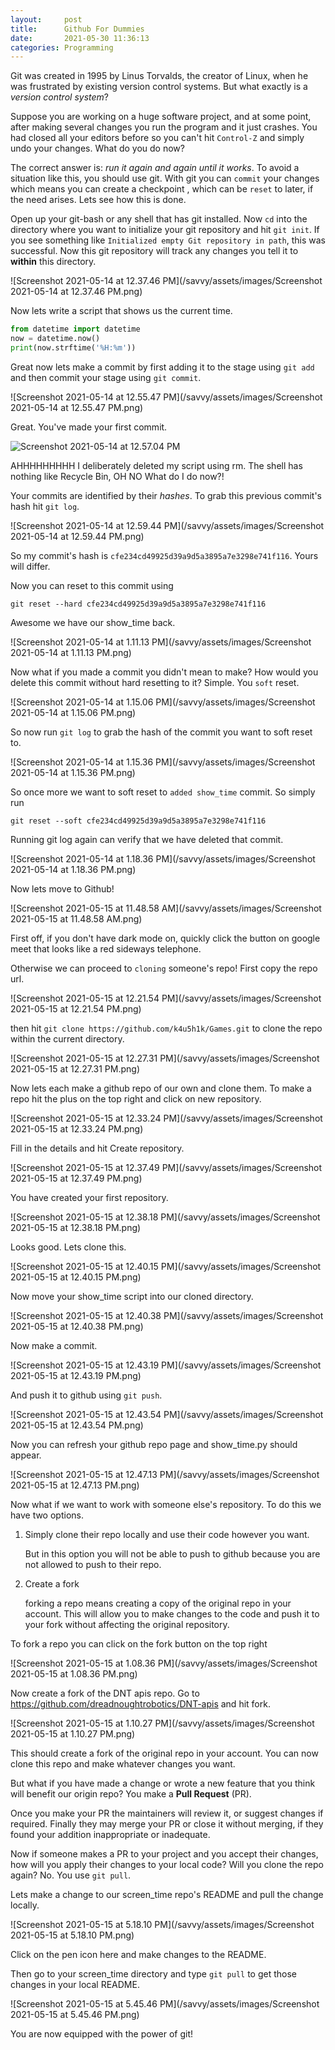 ```yaml
---
layout:     post
title:      Github For Dummies
date:       2021-05-30 11:36:13
categories: Programming
---
```

Git was created in 1995 by Linus Torvalds, the creator of Linux, when he was frustrated by existing version control systems. But what exactly is a _version control system_?

Suppose you are working on a huge software project, and at some point, after making several changes you run the program and it just crashes. You had closed all your editors before so you can't hit `Control-Z` and simply undo your changes. What do you do now?

The correct answer is: _run it again and again until it works_. To avoid a situation like this, you should use git. With git you can `commit` your changes which means you can create a checkpoint  , which can be `reset` to later, if the need arises. Lets see how this is done.

Open up your git-bash or any shell that has git installed. Now `cd` into the directory where you want to initialize your git repository and hit `git init`. If you see something like `Initialized empty Git repository in path`, this was successful. Now this git repository will track any changes you tell it to **within** this directory.

![Screenshot 2021-05-14 at 12.37.46 PM](/savvy/assets/images/Screenshot 2021-05-14 at 12.37.46 PM.png)

Now lets write a script that shows us the current time.

```python
from datetime import datetime
now = datetime.now()
print(now.strftime('%H:%m'))
```

Great now lets make a commit by first adding it to the stage using `git add` and then commit your stage using `git commit`.

![Screenshot 2021-05-14 at 12.55.47 PM](/savvy/assets/images/Screenshot 2021-05-14 at 12.55.47 PM.png)

Great. You've made your first commit. 

![Screenshot 2021-05-14 at 12.57.04 PM](/savvy/assets/images/Screenshot%202021-05-14%20at%2012.57.04%20PM.png)

AHHHHHHHHH I deliberately deleted my script using rm. The shell has nothing like Recycle Bin, OH NO What do I do now?!

Your commits are identified by their _hashes_. To grab this previous commit's hash hit `git log`.

![Screenshot 2021-05-14 at 12.59.44 PM](/savvy/assets/images/Screenshot 2021-05-14 at 12.59.44 PM.png)

So my commit's hash is  `cfe234cd49925d39a9d5a3895a7e3298e741f116`. Yours will differ.

Now you can reset to this commit using 

`git reset --hard cfe234cd49925d39a9d5a3895a7e3298e741f116`

Awesome we have our show_time back.

![Screenshot 2021-05-14 at 1.11.13 PM](/savvy/assets/images/Screenshot 2021-05-14 at 1.11.13 PM.png)

Now what if you made a commit you didn't mean to make? How would you delete this commit without hard resetting to it? Simple. You `soft` reset.

![Screenshot 2021-05-14 at 1.15.06 PM](/savvy/assets/images/Screenshot 2021-05-14 at 1.15.06 PM.png)

So now run `git log` to grab the hash of the commit you want to soft reset to. 

![Screenshot 2021-05-14 at 1.15.36 PM](/savvy/assets/images/Screenshot 2021-05-14 at 1.15.36 PM.png)

So once more we want to soft reset to `added show_time` commit. So simply run

`git reset --soft cfe234cd49925d39a9d5a3895a7e3298e741f116`

Running git log again can verify that we have deleted that commit.

![Screenshot 2021-05-14 at 1.18.36 PM](/savvy/assets/images/Screenshot 2021-05-14 at 1.18.36 PM.png)

Now lets move to Github!

![Screenshot 2021-05-15 at 11.48.58 AM](/savvy/assets/images/Screenshot 2021-05-15 at 11.48.58 AM.png)

First off, if you don't have dark mode on, quickly click the button on google meet that looks like a red sideways telephone.

Otherwise we can proceed to `cloning` someone's repo! First copy the repo url.

![Screenshot 2021-05-15 at 12.21.54 PM](/savvy/assets/images/Screenshot 2021-05-15 at 12.21.54 PM.png)

then hit `git clone https://github.com/k4u5h1k/Games.git` to clone the repo within the current directory.

![Screenshot 2021-05-15 at 12.27.31 PM](/savvy/assets/images/Screenshot 2021-05-15 at 12.27.31 PM.png)

Now lets each make a github repo of our own and clone them. To make a repo hit the plus on the top right and click on new repository.

![Screenshot 2021-05-15 at 12.33.24 PM](/savvy/assets/images/Screenshot 2021-05-15 at 12.33.24 PM.png)

Fill in the details and hit Create repository.

![Screenshot 2021-05-15 at 12.37.49 PM](/savvy/assets/images/Screenshot 2021-05-15 at 12.37.49 PM.png)

You have created your first repository.

![Screenshot 2021-05-15 at 12.38.18 PM](/savvy/assets/images/Screenshot 2021-05-15 at 12.38.18 PM.png)

Looks good. Lets clone this.

![Screenshot 2021-05-15 at 12.40.15 PM](/savvy/assets/images/Screenshot 2021-05-15 at 12.40.15 PM.png)

Now move your show_time script into our cloned directory.

![Screenshot 2021-05-15 at 12.40.38 PM](/savvy/assets/images/Screenshot 2021-05-15 at 12.40.38 PM.png)

Now make a commit.

![Screenshot 2021-05-15 at 12.43.19 PM](/savvy/assets/images/Screenshot 2021-05-15 at 12.43.19 PM.png)

And push it to github using `git push`.

![Screenshot 2021-05-15 at 12.43.54 PM](/savvy/assets/images/Screenshot 2021-05-15 at 12.43.54 PM.png)

Now you can refresh your github repo page and show_time.py should appear.

![Screenshot 2021-05-15 at 12.47.13 PM](/savvy/assets/images/Screenshot 2021-05-15 at 12.47.13 PM.png)

Now what if we want to work with someone else's repository. To do this we have two options.

1. Simply clone their repo locally and use their code however you want.

   But in this option you will not be able to push to github because you are not allowed to push to their repo.

2. Create a fork

   forking a repo means creating a copy of the original repo in your account. This will allow you to make changes to the code and push it to your fork without affecting the original repository.

To fork a repo you can click on the fork button on the top right

![Screenshot 2021-05-15 at 1.08.36 PM](/savvy/assets/images/Screenshot 2021-05-15 at 1.08.36 PM.png)

Now create a fork of the DNT apis repo. Go to https://github.com/dreadnoughtrobotics/DNT-apis and hit fork.

![Screenshot 2021-05-15 at 1.10.27 PM](/savvy/assets/images/Screenshot 2021-05-15 at 1.10.27 PM.png)

This should create a fork of the original repo in your account. You can now clone this repo and make whatever changes you want.

But what if you have made a change or wrote a new feature that you think will benefit our origin repo? You make a **Pull Request** (PR).

Once you make your PR the maintainers will review it, or suggest changes if required. Finally they may merge your PR or close it without merging, if they found your addition inappropriate or inadequate.

Now if someone makes a PR to your project and you accept their changes, how will you apply their changes to your local code? Will you clone the repo again? No. You use `git pull`.

Lets make a change to our screen_time repo's README and pull the change locally.

![Screenshot 2021-05-15 at 5.18.10 PM](/savvy/assets/images/Screenshot 2021-05-15 at 5.18.10 PM.png)

Click on the pen icon here and make changes to the README.

Then go to your screen_time directory and type `git pull` to get those changes in your local README.

![Screenshot 2021-05-15 at 5.45.46 PM](/savvy/assets/images/Screenshot 2021-05-15 at 5.45.46 PM.png)

You are now equipped with the power of git!
